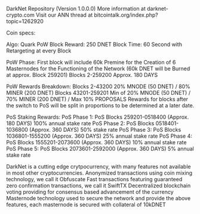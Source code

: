 DarkNet Repository (Version 1.0.0.0)
More information at darknet-crypto.com
Visit our ANN thread at bitcointalk.org/index.php?topic=1262920

Coin specs:

Algo: Quark
PoW Block Reward: 250 DNET
Block Time: 60 Second with Retargeting at every Block

PoW Phase: 
First block will include 60k Premine for the Creation of 6 Masternodes for the Functioning of the Network (60k DNET will be Burned at approx. Block 259201)
Blocks 2-259200 Approx. 180 DAYS

PoW Rewards Breakdown: 
Blocks 2-43200 20% MNODE (50 DNET) / 80% MINER (200 DNET)
Blocks 43201-259201 Min of 20% MNODE (50 DNET) / 70% MINER (200 DNET) / Max 10% PROPOSALS
Rewards for blocks after the switch to PoS will be split in proportions to be determined at a later date. 

PoS Staking Rewards:
PoS Phase 1: PoS Blocks 259201-0518400 (Approx. 180 DAYS) 100% annual stake rate
PoS Phase 2: PoS Blocks 0518401-1036800 (Approx. 360 DAYS) 50% stake rate
PoS Phase 3: PoS Blocks 1036801-1555200 (Approx. 360 DAYS) 25% annual stake rate
PoS Phase 4: PoS Blocks 1555201-2073600 (Approx. 360 DAYS) 10% annual stake rate
PoS Phase 5: PoS Blocks 2073601-2592000 (Approx. 360 DAYS) 5% annual stake rate

DarkNet is a cutting edge crytpocurrency, with many features not available in most other cryptocurrencies. 
Anonymized transactions using coin mixing technology, we call it Obfuscate
Fast transactions featuring guaranteed zero confirmation transactions, we call it SwiftTX
Decentralized blockchain voting providing for consensus based advancement of the currency
Masternode technology used to secure the network and provide the above features, each masternode is secured with collateral of 10kDNET